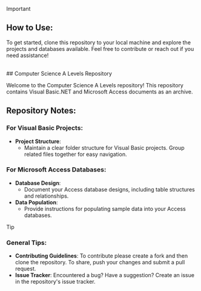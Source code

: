 

> [!IMPORTANT]
> ## How to Use:
>
> To get started, clone this repository to your local machine and explore the projects and databases available. Feel free to contribute or reach out if you need assistance!


<br />
## Computer Science A Levels Repository
<br />

Welcome to the Computer Science A Levels repository! This repository contains Visual Basic.NET and Microsoft Access documents as an archive. 

## Repository Notes:

### For Visual Basic Projects:

- **Project Structure**: 
  - Maintain a clear folder structure for Visual Basic projects. Group related files together for easy navigation.

### For Microsoft Access Databases:

- **Database Design**:
  - Document your Access database designs, including table structures and relationships.
- **Data Population**:
  - Provide instructions for populating sample data into your Access databases.


> [!TIP]
> ### General Tips:
>
>- **Contributing Guidelines**:
>   To contribute please create a fork and then clone the repository. To share, push your changes and submit a pull request. 
>- **Issue Tracker**:
>   Encountered a bug? Have a suggestion? Create an issue in the repository's issue tracker.



